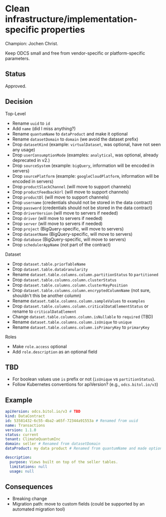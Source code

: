# Clean infrastructure/implementation-specific properties

Champion: Jochen Christ.

Keep ODCS small and free from vendor-specific or platform-specific parameters. 

## Status

Approved.

## Decision

Top-Level

- Rename `uuid` to `id`
- Add `name` (did I miss anything?)
- Rename `quantumName` to `dataProduct` and make it optional
- Rename `datasetDomain` to `domain` (we avoid the dataset prefix)
- Drop `datasetKind` (example: `virtualDataset`, was optional, have not seen any usage)
- Drop `userConsumptionMode` (examples: `analytical`, was optional, already deprecated in v2.)
- Drop `sourceSystem` (example: `bigQuery`, information will be encoded in servers)
- Drop `sourcePlatform` (example: `googleCloudPlatform`, information will be encoded in servers)
- Drop `productSlackChannel` (will move to support channels)
- Drop `productFeedbackUrl` (will move to support channels)
- Drop `productDl` (will move to support channels)
- Drop `username` (credentials should not be stored in the data contract)
- Drop `password` (credentials should not be stored in the data contract)
- Drop `driverVersion` (will move to servers if needed)
- Drop `driver` (will move to servers if needed)
- Drop `server` (will move to servers if needed)
- Drop `project` (BigQuery-specific, will move to servers)
- Drop `datasetName` (BigQuery-specific, will move to servers)
- Drop `database` (BigQuery-specific, will move to servers)
- Drop `schedulerAppName` (not part of the contract)

Dataset
- Drop `dataset.table.priorTableName`
- Drop `dataset.table.dataGranularity`
- Rename `dataset.table.columns.column.partitionStatus` to `partitioned`
- Drop `dataset.table.columns.column.clusterStatus`
- Drop `dataset.table.columns.column.clusterKeyPosition`
- Drop `dataset.table.columns.column.encryptedColumnName` (not sure, shouldn't this be another column)
- Rename `dataset.table.columns.column.sampleValues` to `examples`
- Drop `dataset.table.columns.column.criticalDataElementStatus` or rename to `criticalDataElement`
- Change `dataset.table.columns.column.isNullable` to `required` (TBD)
- Rename `dataset.table.columns.column.isUnique` to `unique`
- Rename `dataset.table.columns.column.isPrimaryKey` to `primaryKey`

Roles
- Make `role.access` optional
- Add `role.description` as an optional field

## TBD
- For boolean values use `is` prefix or not (`isUnique` vs `partitionStatus`).
- Follow Kubernetes conventions for apiVersion? (e.g., `odcs.bitol.io/v3`) 

## Example

```yaml
apiVersion: odcs.bitol.io/v3 # TBD
kind: DataContract
id: 53581432-6c55-4ba2-a65f-72344a91553a # Renamed from uuid
name: Transactions 
version: 1.1.0
status: current
tenant: ClimateQuantumInc
domain: seller # Renamed from datasetDomain
dataProduct: my data product # Renamed from quantumName and made optional

description:
  purpose: Views built on top of the seller tables.
  limitations: null
  usage: null

```


## Consequences

- Breaking change
- Migration path: move to custom fields (could be supported by an automated migration tool)

